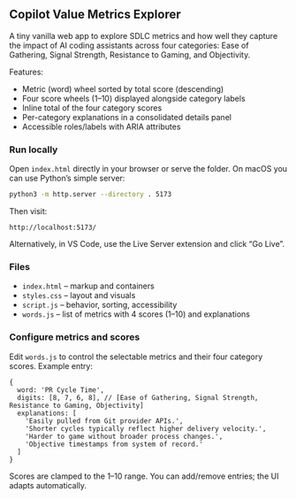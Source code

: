 ## Copilot Value Metrics Explorer

A tiny vanilla web app to explore SDLC metrics and how well they capture the impact of AI coding assistants across four categories: Ease of Gathering, Signal Strength, Resistance to Gaming, and Objectivity.

Features:
- Metric (word) wheel sorted by total score (descending)
- Four score wheels (1–10) displayed alongside category labels
- Inline total of the four category scores
- Per-category explanations in a consolidated details panel
- Accessible roles/labels with ARIA attributes

### Run locally

Open `index.html` directly in your browser or serve the folder. On macOS you can use Python’s simple server:

```zsh
python3 -m http.server --directory . 5173
```

Then visit:

```
http://localhost:5173/
```

Alternatively, in VS Code, use the Live Server extension and click “Go Live”.

### Files

- `index.html` – markup and containers
- `styles.css` – layout and visuals
- `script.js` – behavior, sorting, accessibility
- `words.js` – list of metrics with 4 scores (1–10) and explanations

### Configure metrics and scores

Edit `words.js` to control the selectable metrics and their four category scores. Example entry:

```
{
  word: 'PR Cycle Time',
  digits: [8, 7, 6, 8], // [Ease of Gathering, Signal Strength, Resistance to Gaming, Objectivity]
  explanations: [
    'Easily pulled from Git provider APIs.',
    'Shorter cycles typically reflect higher delivery velocity.',
    'Harder to game without broader process changes.',
    'Objective timestamps from system of record.'
  ]
}
```

Scores are clamped to the 1–10 range. You can add/remove entries; the UI adapts automatically.
